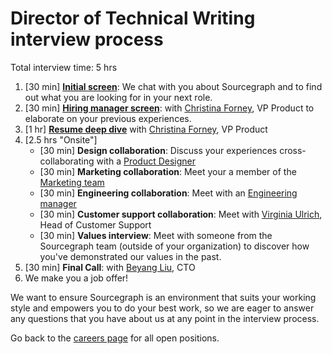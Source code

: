# Director of Technical Writing interview process

Total interview time: 5 hrs

1. [30 min] **[Initial screen](../initial_screen.md)**: We chat with you about Sourcegraph and to find out what you are looking for in your next role.
1. [30 min] **[Hiring manager screen](../hm_intro_call.md)**: with [Christina Forney](../../../../company/team/index.md#christina-forney-she-her), VP Product to elaborate on your previous experiences.
1. [1 hr] **[Resume deep dive](../../../../talent/types_of_interviews.md#sts=Resume%20deep%20dive)** with [Christina Forney](../../../../company/team/index.md#christina-forney-she-her), VP Product
1. [2.5 hrs "Onsite"]
   - [30 min] **Design collaboration**: Discuss your experiences cross-collaborating with a [Product Designer](../../../product_org.md)
   - [30 min] **Marketing collaboration**: Meet your a member of the [Marketing team](../../../../marketing/index.md#members)
   - [30 min] **Engineering collaboration**: Meet with an [Engineering manager](../../../../engineering/eng_org.md#planned-organization)
   - [30 min] **Customer support collaboration**: Meet with [Virginia Ulrich](../../../../support/virginia-readme.md), Head of Customer Support
   - [30 min] **Values interview**: Meet with someone from the Sourcegraph team (outside of your organization) to discover how you've demonstrated our values in the past.
1. [30 min] **Final Call**: with [Beyang Liu](../../../../company/team/index.md#beyang-liu), CTO
1. We make you a job offer!

We want to ensure Sourcegraph is an environment that suits your working style and empowers you to do your best work, so we are eager to answer any questions that you have about us at any point in the interview process.

Go back to the [careers page](https://boards.greenhouse.io/sourcegraph91) for all open positions.
